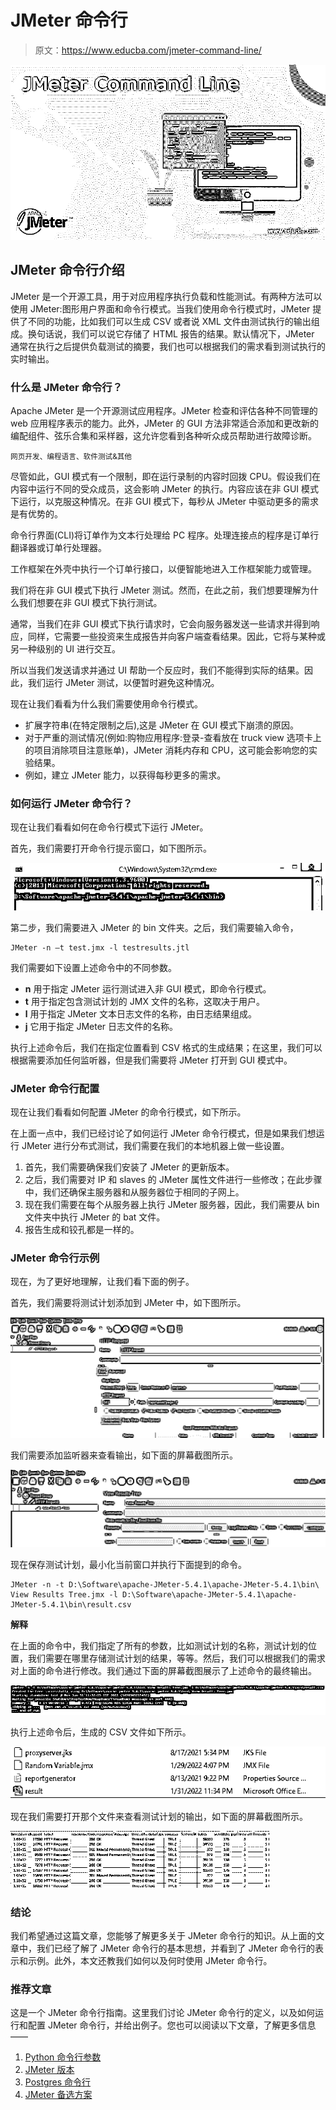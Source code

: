 # JMeter 命令行

> 原文：<https://www.educba.com/jmeter-command-line/>

![JMeter Command Line](img/a19de30076835fb59f24964518364572.png)



## JMeter 命令行介绍

JMeter 是一个开源工具，用于对应用程序执行负载和性能测试。有两种方法可以使用 JMeter:图形用户界面和命令行模式。当我们使用命令行模式时，JMeter 提供了不同的功能，比如我们可以生成 CSV 或者说 XML 文件由测试执行的输出组成。换句话说，我们可以说它存储了 HTML 报告的结果。默认情况下，JMeter 通常在执行之后提供负载测试的摘要，我们也可以根据我们的需求看到测试执行的实时输出。

### 什么是 JMeter 命令行？

Apache JMeter 是一个开源测试应用程序。JMeter 检查和评估各种不同管理的 web 应用程序表示的能力。此外，JMeter 的 GUI 方法非常适合添加和更改新的编配组件、弦乐合集和采样器，这允许您看到各种听众成员帮助进行故障诊断。

<small>网页开发、编程语言、软件测试&其他</small>

尽管如此，GUI 模式有一个限制，即在运行录制的内容时回拨 CPU。假设我们在内容中运行不同的受众成员，这会影响 JMeter 的执行。内容应该在非 GUI 模式下运行，以克服这种情况。在非 GUI 模式下，每秒从 JMeter 中驱动更多的需求是有优势的。

命令行界面(CLI)将订单作为文本行处理给 PC 程序。处理连接点的程序是订单行翻译器或订单行处理器。

工作框架在外壳中执行一个订单行接口，以便智能地进入工作框架能力或管理。

我们将在非 GUI 模式下执行 JMeter 测试。然而，在此之前，我们想要理解为什么我们想要在非 GUI 模式下执行测试。

通常，当我们在非 GUI 模式下执行请求时，它会向服务器发送一些请求并得到响应，同样，它需要一些投资来生成报告并向客户端查看结果。因此，它将与某种或另一种级别的 UI 进行交互。

所以当我们发送请求并通过 UI 帮助一个反应时，我们不能得到实际的结果。因此，我们运行 JMeter 测试，以便暂时避免这种情况。

现在让我们看看为什么我们需要使用命令行模式。

*   扩展字符串(在特定限制之后),这是 JMeter 在 GUI 模式下崩溃的原因。
*   对于严重的测试情况(例如:购物应用程序:登录-查看放在 truck view 选项卡上的项目消除项目注意账单)，JMeter 消耗内存和 CPU，这可能会影响您的实验结果。
*   例如，建立 JMeter 能力，以获得每秒更多的需求。

### 如何运行 JMeter 命令行？

现在让我们看看如何在命令行模式下运行 JMeter。

首先，我们需要打开命令行提示窗口，如下图所示。

![Command line prompt Window](img/f2474866ab9e3265ea4926143dc07528.png)



第二步，我们需要进入 JMeter 的 bin 文件夹。之后，我们需要输入命令，

```
JMeter -n –t test.jmx -l testresults.jtl
```

我们需要如下设置上述命令中的不同参数。

*   **n** 用于指定 JMeter 运行测试进入非 GUI 模式，即命令行模式。
*   **t** 用于指定包含测试计划的 JMX 文件的名称，这取决于用户。
*   **l** 用于指定 JMeter 文本日志文件的名称，由日志结果组成。
*   **j** 它用于指定 JMeter 日志文件的名称。

执行上述命令后，我们在指定位置看到 CSV 格式的生成结果；在这里，我们可以根据需要添加任何监听器，但是我们需要将 JMeter 打开到 GUI 模式中。

### JMeter 命令行配置

现在让我们看看如何配置 JMeter 的命令行模式，如下所示。

在上面一点中，我们已经讨论了如何运行 JMeter 命令行模式，但是如果我们想运行 JMeter 进行分布式测试，我们需要在我们的本地机器上做一些设置。

1.  首先，我们需要确保我们安装了 JMeter 的更新版本。
2.  之后，我们需要对 IP 和 slaves 的 JMeter 属性文件进行一些修改；在此步骤中，我们还确保主服务器和从服务器位于相同的子网上。
3.  现在我们需要在每个从服务器上执行 JMeter 服务器，因此，我们需要从 bin 文件夹中执行 JMeter 的 bat 文件。
4.  报告生成和铰孔都是一样的。

### JMeter 命令行示例

现在，为了更好地理解，让我们看下面的例子。

首先，我们需要将测试计划添加到 JMeter 中，如下图所示。

![JMeter Command Line Example 1](img/5b97562859c6b3928dbd9d39f8f29ac4.png)



我们需要添加监听器来查看输出，如下面的屏幕截图所示。

![Add listener Example 2](img/7cedc5e2d5adcdeb0eb06c45f1db463a.png)



现在保存测试计划，最小化当前窗口并执行下面提到的命令。

```
JMeter -n -t D:\Software\apache-JMeter-5.4.1\apache-JMeter-5.4.1\bin\ View Results Tree.jmx -l D:\Software\apache-JMeter-5.4.1\apache-JMeter-5.4.1\bin\result.csv
```

**解释**

在上面的命令中，我们指定了所有的参数，比如测试计划的名称，测试计划的位置，我们需要在哪里存储测试计划的结果，等等。然后，我们可以根据我们的需求对上面的命令进行修改。我们通过下面的屏幕截图展示了上述命令的最终输出。

![JMeter Command Line Example 3](img/c668d98d54bc0e978f695fb9ccd81e05.png)



执行上述命令后，生成的 CSV 文件如下所示。

![CSV file Example 4](img/f3754d99fd710e882dfec02288f54196.png)



现在我们需要打开那个文件来查看测试计划的输出，如下面的屏幕截图所示。

![JMeter Command Line Example 5](img/63a9a2393c5b64c07aa8bcc6bf957562.png)



### 结论

我们希望通过这篇文章，您能够了解更多关于 JMeter 命令行的知识。从上面的文章中，我们已经了解了 JMeter 命令行的基本思想，并看到了 JMeter 命令行的表示和示例。此外，本文还教我们如何以及何时使用 JMeter 命令行。

### 推荐文章

这是一个 JMeter 命令行指南。这里我们讨论 JMeter 命令行的定义，以及如何运行和配置 JMeter 命令行，并给出例子。您也可以阅读以下文章，了解更多信息——

1.  [Python 命令行参数](https://www.educba.com/python-command-line-arguments/)
2.  [JMeter 版本](https://www.educba.com/jmeter-version/)
3.  [Postgres 命令行](https://www.educba.com/postgres-command-line/)
4.  [JMeter 备选方案](https://www.educba.com/jmeter-alternatives/)